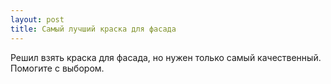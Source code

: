 ```yaml
---
layout: post 
title: Самый лучший краска для фасада 
--- 
```

Решил взять краска для фасада, но нужен только самый качественный. Помогите с выбором.